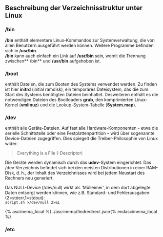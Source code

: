 ## Beschreibung der Verzeichnisstruktur unter Linux
<!--sec data-title="bin" data-id="section0" data-show=false ces-->
### /bin

**/bin** enthält elementare Linux-Kommandos zur Systemverwaltung, die von allen Benutzern ausgeführt werden können. Weitere Programme befinden sich in **/usr/bin**.  
**/bin** kann auch einfach ein Link auf **/usr/bin** sein, womit die Trennung zwischen** /bin** und **/usr/bin** aufgehoben ist.
<!--endsec-->
<!--sec data-title="boot" data-id="section1" data-show=false ces-->
### /boot

enthält Dateien, die zum Booten des Systems verwendet werden. Zu finden ist hier **initrd** \(initial ramdisk\), ein temporäres Dateisystem, das die zum Start des Systems benötigten Dateien beinhaltet. Desweiteren enthält es die notwendigen Dateien des Bootloaders **grub**, den komprimierten Linux-Kernel \(**vmlinuz**\) und die Lookup-System-Tabelle \(**System.map**\).
<!--endsec-->
<!--sec data-title="dev" data-id="section2" data-show=false ces-->
### /dev

enthält alle Geräte-Dateien. Auf fast alle Hardware-Komponenten - etwa die serielle Schnittstelle oder eine Festplattenpartition – wird über sogenannte Device-Dateien zugegriffen. Dies spiegelt die Treiber-Philosophie von Linux wider:


> Everything is a File \(-Descriptor\)

Die Geräte werden dynamisch durch das **udev**-System eingerichtet. Das /dev-Verzeichnis befindet sich bei den meisten Distributionen in einer RAM-Disk, d. h., der Inhalt des Verzeichnisses wird bei jedem Neustart des Rechners neu generiert.

Das NULL-Device \(/dev/null\) wirkt als 'Mülleimer', in dem dort abgelegte Daten entsorgt werden können, wie z.B. Standard- und Fehlerausgaben \(2=stderr,1=stdout\):  
`script.sh >/dev/null 2>&1`

{% asciinema_local %}../asciinema/findredirect.json{% endasciinema_local %}
<!--endsec-->

### /etc



